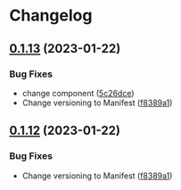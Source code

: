 # Changelog

## [0.1.13](https://github.com/DominoVagrant/demo-tasks/compare/demo-tasks-v0.1.12...demo-tasks/v0.1.13) (2023-01-22)


### Bug Fixes

* change component ([5c26dce](https://github.com/DominoVagrant/demo-tasks/commit/5c26dce9ec7d5ed51fbef06a8c8e586805ad1401))
* Change versioning to Manifest ([f8389a1](https://github.com/DominoVagrant/demo-tasks/commit/f8389a16fe3d91750085a2f791f050f58ef406e5))

## [0.1.12](https://github.com/DominoVagrant/demo-tasks/compare/main-v0.1.11...main/v0.1.12) (2023-01-22)


### Bug Fixes

* Change versioning to Manifest ([f8389a1](https://github.com/DominoVagrant/demo-tasks/commit/f8389a16fe3d91750085a2f791f050f58ef406e5))
